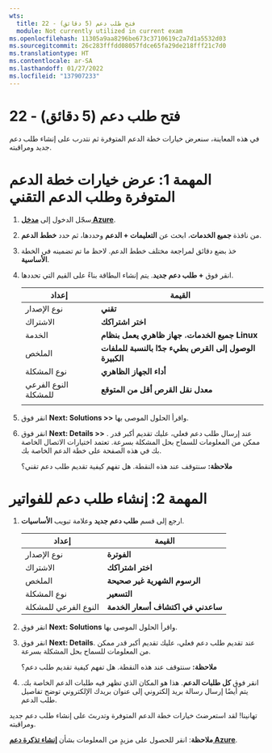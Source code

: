 ```yaml
---
wts:
  title: 22 - فتح طلب دعم (5 دقائق)
  module: Not currently utilized in current exam
ms.openlocfilehash: 11305a9aa8296be673c3710619c2a7d1a5532d03
ms.sourcegitcommit: 26c283fffdd08057fdce65fa29de218fff21c7d0
ms.translationtype: HT
ms.contentlocale: ar-SA
ms.lasthandoff: 01/27/2022
ms.locfileid: "137907233"
---
```

# <a name="22---open-a-support-request-5-min"></a>22 - فتح طلب دعم (5 دقائق)

في هذه المعاينة، سنعرض خيارات خطة الدعم المتوفرة ثم نتدرب على إنشاء طلب دعم جديد ومراقبته.

# <a name="task-1-view-available-support-plan-options-and-a-technical-support-request"></a>المهمة 1: عرض خيارات خطة الدعم المتوفرة وطلب الدعم التقني

1. سجّل الدخول إلى [**مدخل Azure**](https://portal.azure.com).

2. من نافذة **جميع الخدمات**، ابحث عن **التعليمات + الدعم** وحددها، ثم حدد **خطط الدعم**.

3. خذ بضع دقائق لمراجعة مختلف خطط الدعم. لاحظ ما تم تضمينه في الخطة **الأساسية**. 

4. انقر فوق **+ طلب دعم جديد**. يتم إنشاء البطاقة بناءً على القيم التي تحددها. 

    | إعداد | القيمة|
    |----|--------|
    | نوع الإصدار| **تقني** |
    | الاشتراك | **اختر اشتراكك** |
    | الخدمة | **جميع الخدمات**، **جهاز ظاهري يعمل بنظام Linux** |
    | الملخص | **الوصول إلى القرص بطيء جدًا بالنسبة للملفات الكبيرة** |
    | نوع المشكلة | **أداء الجهاز الظاهري** |
    | النوع الفرعي للمشكلة | **معدل نقل القرص أقل من المتوقع** |    
    | | |

5. انقر فوق **Next: Solutions >>** واقرأ الحلول الموصى بها.

6. انقر فوق **Next: Details >>** . عند إرسال طلب دعم فعلي، عليك تقديم أكبر قدر ممكن من المعلومات للسماح بحل المشكلة بسرعة. تعتمد اختيارات الاتصال الخاصة بك في هذه الصفحة على خطة الدعم الخاصة بك. 

    **ملاحظة:** سنتوقف عند هذه النقطة. هل تفهم كيفية تقديم طلب دعم تقني؟

# <a name="task-2-create-a-billing-support-request"></a>المهمة 2: إنشاء طلب دعم للفواتير

1. ارجع إلى قسم **طلب دعم جديد** وعلامة تبويب **الأساسيات**. 

    | إعداد | القيمة|
    |----|--------|
    | نوع الإصدار| **الفوترة** |
    | الاشتراك | **اختر اشتراكك** |
    | الملخص | **الرسوم الشهرية غير صحيحة** |
    | نوع المشكلة | **التسعير** |
    | النوع الفرعي للمشكلة | **ساعدني في اكتشاف أسعار الخدمة** |    

2. انقر فوق **Next: Solutions** واقرأ الحلول الموصى بها.

3. انقر فوق **Next: Details**.  عند تقديم طلب دعم فعلي، عليك تقديم أكبر قدر ممكن من المعلومات للسماح بحل المشكلة بسرعة. 

    **ملاحظة:** سنتوقف عند هذه النقطة. هل تفهم كيفية تقديم طلب دعم؟

4. انقر فوق **كل طلبات الدعم**. هذا هو المكان الذي تظهر فيه طلبات الدعم الخاصة بك. يتم أيضًا إرسال رسالة بريد إلكتروني إلى عنوان بريدك الإلكتروني توضح تفاصيل طلب الدعم.

تهانينا! لقد استعرضتَ خيارات خطة الدعم المتوفرة وتدربتَ على إنشاء طلب دعم جديد ومراقبته.

**ملاحظة**: انقر للحصول على مزيدٍ من المعلومات بشأن [**إنشاء تذكرة دعم Azure**](https://azure.microsoft.com/en-us/support/create-ticket).
